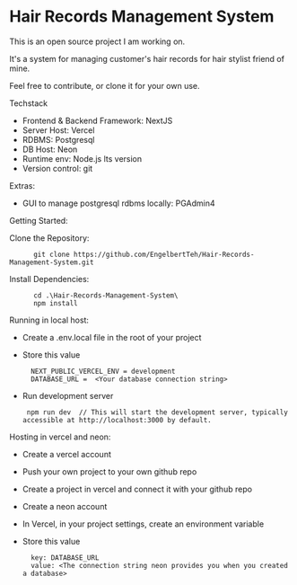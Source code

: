 #  Hair Records Management System

This is an open source project I am working on.

It's a system for managing customer's hair records for hair stylist friend of mine.

Feel free to contribute, or clone it for your own use.


Techstack
- Frontend & Backend Framework: NextJS
- Server Host: Vercel
- RDBMS: Postgresql
- DB Host: Neon
- Runtime env: Node.js lts version
- Version control: git

Extras:
- GUI to manage postgresql rdbms locally: PGAdmin4
      

Getting Started:

  Clone the Repository:

          git clone https://github.com/EngelbertTeh/Hair-Records-Management-System.git
    
  Install Dependencies:

          cd .\Hair-Records-Management-System\
          npm install

  Running in local host:
  - Create a .env.local file in the root of your project
  - Store this value
    
          NEXT_PUBLIC_VERCEL_ENV = development
          DATABASE_URL =  <Your database connection string>
    
   - Run development server

          npm run dev  // This will start the development server, typically accessible at http://localhost:3000 by default.

  Hosting in vercel and neon:
  - Create a vercel account
  - Push your own project to your own github repo
  - Create a project in vercel and connect it with your github repo

  - Create a neon account
  - In Vercel, in your project settings, create an environment variable
  - Store this value
    
          key: DATABASE_URL
          value: <The connection string neon provides you when you created a database>
    



